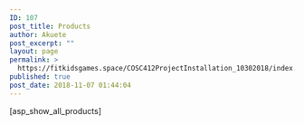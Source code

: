 ```yaml
---
ID: 107
post_title: Products
author: Akuete
post_excerpt: ""
layout: page
permalink: >
  https://fitkidsgames.space/COSC412ProjectInstallation_10302018/index.php/products/
published: true
post_date: 2018-11-07 01:44:04
---
```

[asp_show_all_products]